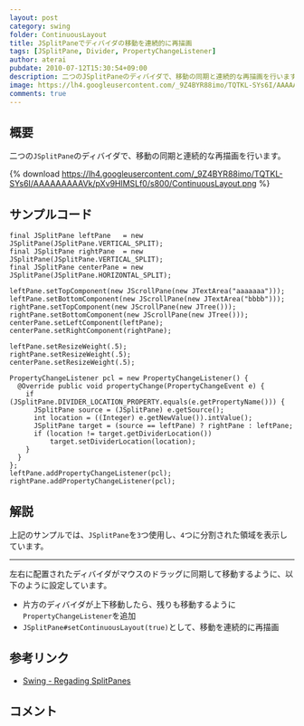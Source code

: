 ```yaml
---
layout: post
category: swing
folder: ContinuousLayout
title: JSplitPaneでディバイダの移動を連続的に再描画
tags: [JSplitPane, Divider, PropertyChangeListener]
author: aterai
pubdate: 2010-07-12T15:30:54+09:00
description: 二つのJSplitPaneのディバイダで、移動の同期と連続的な再描画を行います。
image: https://lh4.googleusercontent.com/_9Z4BYR88imo/TQTKL-SYs6I/AAAAAAAAAVk/pXv9HlMSLf0/s800/ContinuousLayout.png
comments: true
---
```

## 概要
二つの`JSplitPane`のディバイダで、移動の同期と連続的な再描画を行います。

{% download https://lh4.googleusercontent.com/_9Z4BYR88imo/TQTKL-SYs6I/AAAAAAAAAVk/pXv9HlMSLf0/s800/ContinuousLayout.png %}

## サンプルコード
<pre class="prettyprint"><code>final JSplitPane leftPane   = new JSplitPane(JSplitPane.VERTICAL_SPLIT);
final JSplitPane rightPane  = new JSplitPane(JSplitPane.VERTICAL_SPLIT);
final JSplitPane centerPane = new JSplitPane(JSplitPane.HORIZONTAL_SPLIT);

leftPane.setTopComponent(new JScrollPane(new JTextArea("aaaaaaa")));
leftPane.setBottomComponent(new JScrollPane(new JTextArea("bbbb")));
rightPane.setTopComponent(new JScrollPane(new JTree()));
rightPane.setBottomComponent(new JScrollPane(new JTree()));
centerPane.setLeftComponent(leftPane);
centerPane.setRightComponent(rightPane);

leftPane.setResizeWeight(.5);
rightPane.setResizeWeight(.5);
centerPane.setResizeWeight(.5);

PropertyChangeListener pcl = new PropertyChangeListener() {
  @Override public void propertyChange(PropertyChangeEvent e) {
    if (JSplitPane.DIVIDER_LOCATION_PROPERTY.equals(e.getPropertyName())) {
      JSplitPane source = (JSplitPane) e.getSource();
      int location = ((Integer) e.getNewValue()).intValue();
      JSplitPane target = (source == leftPane) ? rightPane : leftPane;
      if (location != target.getDividerLocation())
          target.setDividerLocation(location);
    }
  }
};
leftPane.addPropertyChangeListener(pcl);
rightPane.addPropertyChangeListener(pcl);
</code></pre>

## 解説
上記のサンプルでは、`JSplitPane`を`3`つ使用し、`4`つに分割された領域を表示しています。

- - - -
左右に配置されたディバイダがマウスのドラッグに同期して移動するように、以下のように設定しています。

- 片方のディバイダが上下移動したら、残りも移動するように`PropertyChangeListener`を追加
- `JSplitPane#setContinuousLayout(true)`として、移動を連続的に再描画

<!-- dummy comment line for breaking list -->

## 参考リンク
- [Swing - Regading SplitPanes](https://community.oracle.com/thread/1376808)

<!-- dummy comment line for breaking list -->

## コメント
